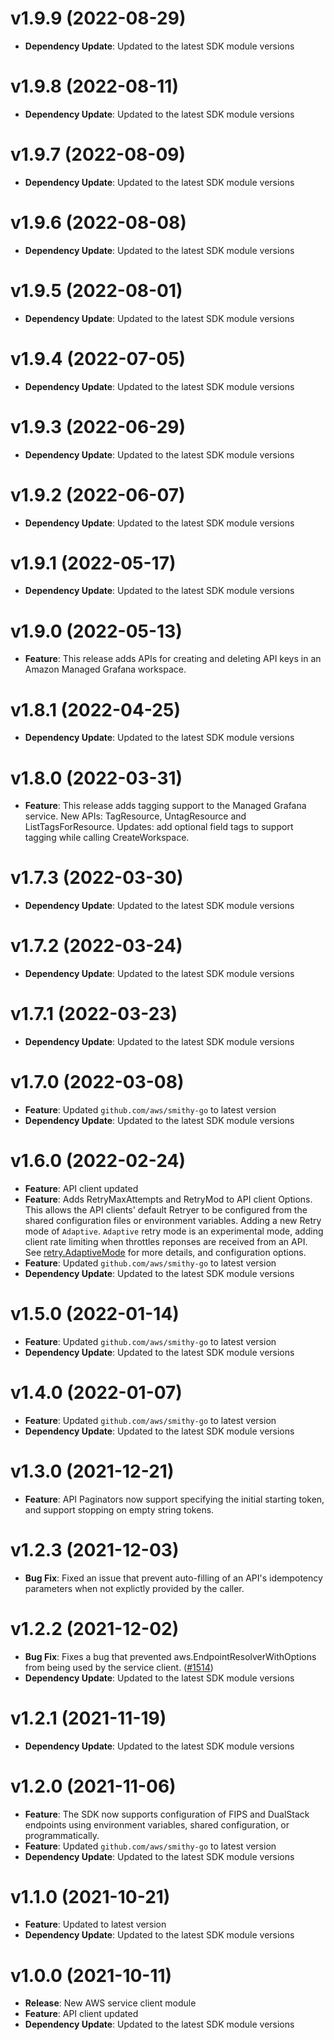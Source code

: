 # v1.9.9 (2022-08-29)

* **Dependency Update**: Updated to the latest SDK module versions

# v1.9.8 (2022-08-11)

* **Dependency Update**: Updated to the latest SDK module versions

# v1.9.7 (2022-08-09)

* **Dependency Update**: Updated to the latest SDK module versions

# v1.9.6 (2022-08-08)

* **Dependency Update**: Updated to the latest SDK module versions

# v1.9.5 (2022-08-01)

* **Dependency Update**: Updated to the latest SDK module versions

# v1.9.4 (2022-07-05)

* **Dependency Update**: Updated to the latest SDK module versions

# v1.9.3 (2022-06-29)

* **Dependency Update**: Updated to the latest SDK module versions

# v1.9.2 (2022-06-07)

* **Dependency Update**: Updated to the latest SDK module versions

# v1.9.1 (2022-05-17)

* **Dependency Update**: Updated to the latest SDK module versions

# v1.9.0 (2022-05-13)

* **Feature**: This release adds APIs for creating and deleting API keys in an Amazon Managed Grafana workspace.

# v1.8.1 (2022-04-25)

* **Dependency Update**: Updated to the latest SDK module versions

# v1.8.0 (2022-03-31)

* **Feature**: This release adds tagging support to the Managed Grafana service. New APIs: TagResource, UntagResource and ListTagsForResource. Updates: add optional field tags to support tagging while calling CreateWorkspace.

# v1.7.3 (2022-03-30)

* **Dependency Update**: Updated to the latest SDK module versions

# v1.7.2 (2022-03-24)

* **Dependency Update**: Updated to the latest SDK module versions

# v1.7.1 (2022-03-23)

* **Dependency Update**: Updated to the latest SDK module versions

# v1.7.0 (2022-03-08)

* **Feature**: Updated `github.com/aws/smithy-go` to latest version
* **Dependency Update**: Updated to the latest SDK module versions

# v1.6.0 (2022-02-24)

* **Feature**: API client updated
* **Feature**: Adds RetryMaxAttempts and RetryMod to API client Options. This allows the API clients' default Retryer to be configured from the shared configuration files or environment variables. Adding a new Retry mode of `Adaptive`. `Adaptive` retry mode is an experimental mode, adding client rate limiting when throttles reponses are received from an API. See [retry.AdaptiveMode](https://pkg.go.dev/github.com/aws/aws-sdk-go-v2/aws/retry#AdaptiveMode) for more details, and configuration options.
* **Feature**: Updated `github.com/aws/smithy-go` to latest version
* **Dependency Update**: Updated to the latest SDK module versions

# v1.5.0 (2022-01-14)

* **Feature**: Updated `github.com/aws/smithy-go` to latest version
* **Dependency Update**: Updated to the latest SDK module versions

# v1.4.0 (2022-01-07)

* **Feature**: Updated `github.com/aws/smithy-go` to latest version
* **Dependency Update**: Updated to the latest SDK module versions

# v1.3.0 (2021-12-21)

* **Feature**: API Paginators now support specifying the initial starting token, and support stopping on empty string tokens.

# v1.2.3 (2021-12-03)

* **Bug Fix**: Fixed an issue that prevent auto-filling of an API's idempotency parameters when not explictly provided by the caller.

# v1.2.2 (2021-12-02)

* **Bug Fix**: Fixes a bug that prevented aws.EndpointResolverWithOptions from being used by the service client. ([#1514](https://github.com/aws/aws-sdk-go-v2/pull/1514))
* **Dependency Update**: Updated to the latest SDK module versions

# v1.2.1 (2021-11-19)

* **Dependency Update**: Updated to the latest SDK module versions

# v1.2.0 (2021-11-06)

* **Feature**: The SDK now supports configuration of FIPS and DualStack endpoints using environment variables, shared configuration, or programmatically.
* **Feature**: Updated `github.com/aws/smithy-go` to latest version
* **Dependency Update**: Updated to the latest SDK module versions

# v1.1.0 (2021-10-21)

* **Feature**: Updated  to latest version
* **Dependency Update**: Updated to the latest SDK module versions

# v1.0.0 (2021-10-11)

* **Release**: New AWS service client module
* **Feature**: API client updated
* **Dependency Update**: Updated to the latest SDK module versions


